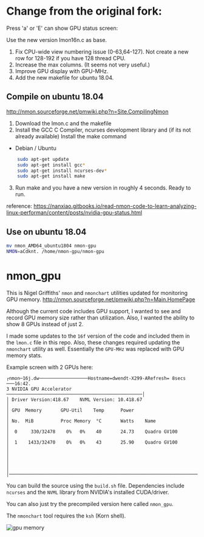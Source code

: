 # Change from the original fork:

Press 'a' or 'E' can show GPU status screen:

Use the new version lmon16n.c as base.
1. Fix CPU-wide view numbering issue (0-63,64-127). Not create a new row for 128-192 if you have 128 thread CPU.
2. Increase the max columns. (It seems not very useful.)
3. Improve GPU display with GPU-MHz.
4. Add the new makefile for ubuntu 18.04.

## Compile on ubuntu 18.04
http://nmon.sourceforge.net/pmwiki.php?n=Site.CompilingNmon
1. Download the lmon.c and the makefile
2. Install the GCC C Compiler, ncurses development library and (if its not already available) Install the make command
- Debian / Ubuntu
```bash
    sudo apt-get update
    sudo apt-get install gcc*
    sudo apt-get install ncurses-dev*
    sudo apt-get install make
```
3. Run make and you have a new version in roughly 4 seconds. Ready to run.

reference: https://nanxiao.gitbooks.io/read-nmon-code-to-learn-analyzing-linux-performan/content/posts/nvidia-gpu-status.html

## Use on ubuntu 18.04
```bash
mv nmon_AMD64_ubuntu1804 nmon-gpu
NMON=aCdknt. /home/nmon-gpu/nmon-gpu
```


# nmon_gpu

This is Nigel Griffiths' `nmon` and `nmonchart` utilities updated for monitoring GPU memory.
http://nmon.sourceforge.net/pmwiki.php?n=Main.HomePage

Although the current code includes GPU support, I wanted to see and record GPU memory size rather than utilization. Also, I wanted the ability to show 8 GPUs instead of just 2.

I made some updates to the `16f` version of the code and included them in the `lmon.c` file in this repo.
Also, these changes required updating the `nmonchart` utility as well. Essentially the `GPU-MHz` was replaced with GPU memory stats.

Example screen with 2 GPUs here:

```
┌nmon─16j.dw──────────────────Hostname=dwendt-X299-ARefresh= 8secs ───16:42.
3 NVIDIA GPU Accelerator ──────────────────────────────────────────────────│
│ Driver Version:418.67    NVML Version: 10.418.67                         │
│ GPU  Memory       GPU-Util    Temp      Power                            │
│ No.  MiB          Proc Memory  °C       Watts    Name                    │
│  0     330/32478    0%   0%    40       24.73    Quadro GV100            │
│  1    1433/32470    0%   0%    43       25.90    Quadro GV100            │
│                                                                          │
│                                                                          │
│──────────────────────────────────────────────────────────────────────────│
```

You can build the source using the `build.sh` file.
Dependencies include `ncurses` and the `NVML` library from NVIDIA's installed CUDA/driver.

You can also just try the precompiled version here called `nmon_gpu`.

The `nmonchart` tool requires the `ksh` (Korn shell).

![gpu memory](gpu_memory.png)

